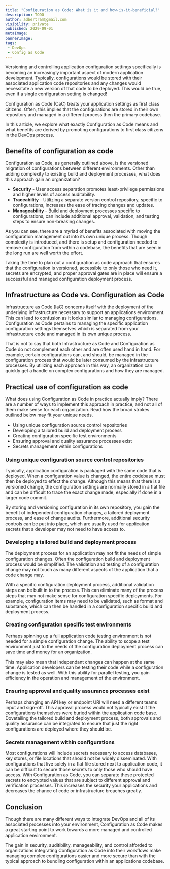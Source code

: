 ```yaml
---
title: "Configuration as Code: What is it and how-is-it-beneficial?"
description: TODO
author: adbertram@gmail.com
visibility: private
published: 2029-09-01
metaImage: 
bannerImage: 
tags:
 - DevOps
 - Config as Code
---
```


Versioning and controlling application configuration settings specifically is becoming an increasingly important aspect of modern application development. Typically, configurations would be stored with their associated application code repositories and any changes would necessitate a new version of that code to be deployed. This would be true, even if a single configuration setting is changed!

Configuration as Code (CaC) treats your application settings as first class citizens. Often, this implies that the configurations are stored in their own repository and managed in a different process then the primary codebase.

In this article, we explore what exactly Configuration as Code means and what benefits are derived by promoting configurations to first class citizens in the DevOps process.

## Benefits of configuration as code

Configuration as Code, as generally outlined above, is the versioned migration of configurations between different environments. Other than adding complexity to existing build and deployment processes, what does this approach gain an organization?

- **Security** - User access separation promotes least-privilege permissions and higher levels of access auditability.
- **Traceability** - Utilizing a separate version control repository, specific to configurations, increases the ease of tracing changes and updates.
- **Manageability** - Build and deployment processes specific to configurations, can include additional approval, validation, and testing steps to ensure non-breaking changes.

As you can see, there are a myriad of benefits associated with moving the configuration management out into its own unique process. Though complexity is introduced, and there is setup and configuration needed to remove configuration from within a codebase, the benefits that are seen in the long run are well worth the effort.

Taking the time to plan out a configuration as code approach that ensures that the configuration is versioned, accessible to only those who need it, secrets are encrypted, and proper approval gates are in place will ensure a successful and managed configuration deployment process.

## Infrastructure as Code vs. Configuration as Code

Infrastructure as Code (IaC) concerns itself with the deployment of the underlying infrastructure necessary to support an applications environment. This can lead to confusion as it looks similar to managing configurations. Configuration as Code pertains to managing the specific application configuration settings themselves which is separated from your infrastructure code and managed in its own unique process.

That is not to say that both Infrastructure as Code and Configuration as Code do not complement each other and are often used hand in hand. For example, certain configurations can, and should, be managed in the configuration process that would be later consumed by the infrastructure processes. By utilizing each approach in this way, an organization can quickly get a handle on complex configurations and how they are managed.

## Practical use of configuration as code

What does using Configuration as Code in practice actually imply? There are a number of ways to implement this approach in practice, and not all of them make sense for each organization. Read how the broad strokes outlined below may fit your unique needs.

- Using unique configuration source control repositories
- Developing a tailored build and deployment process
- Creating configuration specific test environments
- Ensuring approval and quality assurance processes exist
- Secrets management within configurations

### Using unique configuration source control repositories

Typically, application configuration is packaged with the same code that is deployed. When a configuration value is changed, the entire codebase must then be deployed to effect the change. Although this means that there is a versioned change, the configuration settings are normally stored in a flat file and can be difficult to trace the exact change made, especially if done in a larger code commit.

By storing and versioning configuration in its own repository, you gain the benefit of independent configuration changes, a tailored deployment process, and ease of change audits. Furthermore, additional security controls can be put into place, which are usually used for application secrets that a developer may not need to have access to.

### Developing a tailored build and deployment process

The deployment process for an application may not fit the needs of simple configuration changes. Often the configuration build and deployment process would be simplified. The validation and testing of a configuration change may not touch as many different aspects of the application that a code change may.

With a specific configuration deployment process, additional validation steps can be built in to the process. This can eliminate many of the process steps that may not make sense for configuration specific deployments. For example, configuration items may need to be validated, such as format and substance, which can then be handled in a configuration specific build and deployment process.

### Creating configuration specific test environments

Perhaps spinning up a full application code testing environment is not needed for a simple configuration change. The ability to scope a test environment just to the needs of the configuration deployment process can save time and money for an organization.

This may also mean that independant changes can happen at the same time. Application developers can be testing their code while a configuration change is tested as well. With this ability for parallel testing, you gain efficiency in the operation and management of the environment.

### Ensuring approval and quality assurance processes exist

Perhaps changing an API key or endpoint URI will need a different teams input and sign-off. This approval process would not typically exist if the configurations themselves were buried within the application code base. Dovetailing the tailored build and deployment process, both approvals and quality assurance can be integrated to ensure that just the right configurations are deployed where they should be.

### Secrets management within configurations

Most configurations will include secrets necessary to access databases, key stores, or file locations that should not be widely disseminated. With configurations that live solely in a flat file stored next to application code, it can be difficult to secure those secrets to only those who should have access. With Configuration as Code, you can separate these protected secrets to encrypted values that are subject to different approval and verification processes. This increases the security your applications and decreases the chance of code or infrastructure breaches greatly.

## Conclusion

Though there are many different ways to integrate DevOps and all of its associated processes into your environment, Configuration as Code makes a great starting point to work towards a more managed and controlled application environment.

The gain in security, auditibility, manageability, and control afforded to organizations integrating Configuration as Code into their workflows make managing complex configurations easier and more secure than with the typical approach to bundling configuration within an applications codebase.
